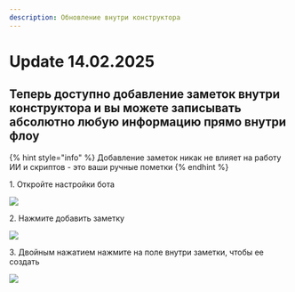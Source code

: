 ```yaml
---
description: Обновление внутри конструктора
---
```


# Update 14.02.2025

## Теперь доступно добавление заметок внутри конструктора и вы можете записывать абсолютно любую информацию прямо внутри флоу



{% hint style="info" %}
Добавление заметок никак не влияет на работу ИИ и скриптов - это ваши ручные пометки&#x20;
{% endhint %}



1\. Откройте настройки бота

![](https://ajeuwbhvhr.cloudimg.io/colony-recorder.s3.amazonaws.com/files/2025-02-14/7301f7a2-3e13-434b-b992-c5c6100eb9bb/user_cropped_screenshot.jpeg?tl_px=0,0\&br_px=2752,1538\&force_format=jpeg\&q=100\&width=1120.0\&wat=1\&wat_opacity=1\&wat_gravity=northwest\&wat_url=https://colony-recorder.s3.amazonaws.com/images/watermarks/EAB308_standard.png\&wat_pad=200,71)

2\. Нажмите добавить заметку

![](https://ajeuwbhvhr.cloudimg.io/colony-recorder.s3.amazonaws.com/files/2025-02-14/194cd6ee-1b78-45a5-8f67-7718677e8765/user_cropped_screenshot.jpeg?tl_px=0,0\&br_px=2752,1538\&force_format=jpeg\&q=100\&width=1120.0\&wat=1\&wat_opacity=1\&wat_gravity=northwest\&wat_url=https://colony-recorder.s3.amazonaws.com/images/watermarks/EAB308_standard.png\&wat_pad=210,126)

3\. Двойным нажатием нажмите на поле внутри заметки, чтобы ее создать

![](https://ajeuwbhvhr.cloudimg.io/colony-recorder.s3.amazonaws.com/files/2025-02-14/4b9bcac2-1421-408a-8f58-007b92e9340f/user_cropped_screenshot.jpeg?tl_px=23,0\&br_px=2775,1538\&force_format=jpeg\&q=100\&width=1120.0\&wat=1\&wat_opacity=1\&wat_gravity=northwest\&wat_url=https://colony-recorder.s3.amazonaws.com/images/watermarks/EAB308_standard.png\&wat_pad=718,-114)

